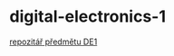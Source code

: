 # digital-electronics-1

[repozitář předmětu DE1](https://github.com/tomas-fryza/digital-electronics-1)






